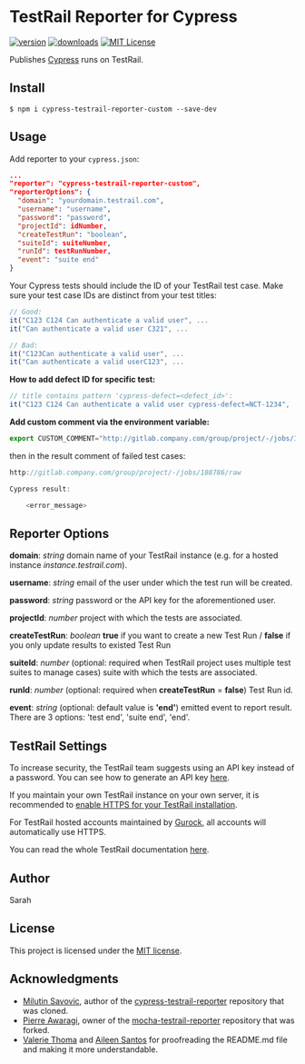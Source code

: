 # TestRail Reporter for Cypress

[![version](https://img.shields.io/npm/v/hanoi-cypress-testrail-reporter.svg)](https://www.npmjs.com/package/hanoi-cypress-testrail-reporter)
[![downloads](https://img.shields.io/npm/dt/hanoi-cypress-testrail-reporter.svg)](https://www.npmjs.com/package/hanoi-cypress-testrail-reporter)
[![MIT License](https://img.shields.io/github/license/vietnq254/hanoi-cypress-testrail-reporter.svg)](https://github.com/vietnq254/hanoi-cypress-testrail-reporter/blob/master/LICENSE.md)

Publishes [Cypress](https://www.cypress.io/) runs on TestRail.

## Install

```shell
$ npm i cypress-testrail-reporter-custom --save-dev
```

## Usage

Add reporter to your `cypress.json`:

```json
...
"reporter": "cypress-testrail-reporter-custom",
"reporterOptions": {
  "domain": "yourdomain.testrail.com",
  "username": "username",
  "password": "password",
  "projectId": idNumber,
  "createTestRun": "boolean",
  "suiteId": suiteNumber,
  "runId": testRunNumber,
  "event": "suite end"
}
```

Your Cypress tests should include the ID of your TestRail test case. Make sure your test case IDs are distinct from your test titles:

```Javascript
// Good:
it("C123 C124 Can authenticate a valid user", ...
it("Can authenticate a valid user C321", ...

// Bad:
it("C123Can authenticate a valid user", ...
it("Can authenticate a valid userC123", ...
```

**How to add defect ID for specific test:**

```Javascript
// title contains pattern 'cypress-defect=<defect_id>':
it("C123 C124 Can authenticate a valid user cypress-defect=NCT-1234", ...
```

**Add custom comment via the environment variable:**
```Javascript
export CUSTOM_COMMENT="http://gitlab.company.com/group/project/-/jobs/188786/raw"
```
then in the result comment of failed test cases:
```Javascript
http://gitlab.company.com/group/project/-/jobs/188786/raw

Cypress result:

    <error_message>
```

## Reporter Options

**domain**: _string_ domain name of your TestRail instance (e.g. for a hosted instance _instance.testrail.com_).

**username**: _string_ email of the user under which the test run will be created.

**password**: _string_ password or the API key for the aforementioned user.

**projectId**: _number_ project with which the tests are associated.

**createTestRun**: _boolean_ **true** if you want to create a new Test Run / **false** if you only update results to existed Test Run

**suiteId**: _number_ (optional: required when TestRail project uses multiple test suites to manage cases) suite with which the tests are associated.

**runId**: _number_ (optional: required when **createTestRun** = **false**) Test Run id.

**event**: _string_ (optional: default value is **'end'**) emitted event to report result. There are 3 options: 'test end', 'suite end', 'end'.

## TestRail Settings

To increase security, the TestRail team suggests using an API key instead of a password. You can see how to generate an API key [here](http://docs.gurock.com/testrail-api2/accessing#username_and_api_key).

If you maintain your own TestRail instance on your own server, it is recommended to [enable HTTPS for your TestRail installation](http://docs.gurock.com/testrail-admin/admin-securing#using_https).

For TestRail hosted accounts maintained by [Gurock](http://www.gurock.com/), all accounts will automatically use HTTPS.

You can read the whole TestRail documentation [here](http://docs.gurock.com/).

## Author

Sarah

## License

This project is licensed under the [MIT license](/LICENSE.md).

## Acknowledgments

* [Milutin Savovic](https://github.com/mickosav), author of the [cypress-testrail-reporter](https://github.com/Vivify-Ideas/cypress-testrail-reporter) repository that was cloned.
* [Pierre Awaragi](https://github.com/awaragi), owner of the [mocha-testrail-reporter](https://github.com/awaragi/mocha-testrail-reporter) repository that was forked.
* [Valerie Thoma](https://github.com/ValerieThoma) and [Aileen Santos](https://github.com/asantos3026) for proofreading the README.md file and making it more understandable.

